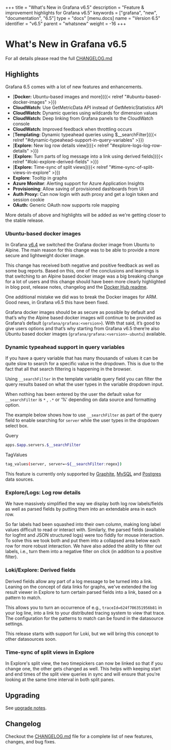 +++
title = "What's New in Grafana v6.5"
description = "Feature & improvement highlights for Grafana v6.5"
keywords = ["grafana", "new", "documentation", "6.5"]
type = "docs"
[menu.docs]
name = "Version 6.5"
identifier = "v6.5"
parent = "whatsnew"
weight = -16
+++

# What's New in Grafana v6.5

For all details please read the full [CHANGELOG.md](https://github.com/grafana/grafana/blob/master/CHANGELOG.md)

## Highlights

Grafana 6.5 comes with a lot of new features and enhancements.

- [**Docker:** Ubuntu-based images and more]({{< relref "#ubuntu-based-docker-images" >}})
- **CloudWatch:** Use GetMetricData API instead of GetMetricStatistics API
- **CloudWatch:** Dynamic queries using wildcards for dimension values
- **CloudWatch:** Deep linking from Grafana panels to the CloudWatch console
- **CloudWatch:** Improved feedback when throttling occurs
- [**Templating:** Dynamic typeahead queries using $__searchFilter]({{< relref "#dynamic-typeahead-support-in-query-variables" >}})
- [**Explore:** New log row details view]({{< relref "#explore-logs-log-row-details" >}})
- [**Explore:** Turn parts of log message into a link using derived fields]({{< relref "#loki-explore-derived-fields" >}})
- [**Explore:** Time-sync of split views]({{< relref "#time-sync-of-split-views-in-explore" >}})
- **Explore**: Tooltip in graphs
- **Azure Monitor**: Alerting support for Azure Application Insights
- **Provisioning**: Allow saving of provisioned dashboards from UI
- **Auth Proxy:** Can now login with auth proxy and get a login token and session cookie
- **OAuth:** Generic OAuth now supports role mapping

More details of above and highlights will be added as we're getting closer to the stable release.

### Ubuntu-based docker images

In Grafana [v6.4](/guides/whats-new-in-v6-4/#alpine-based-docker-image) we switched the Grafana docker image from Ubuntu to Alpine. The main reason for this change was to be able to provide a more secure and lightweight docker image.

This change has received both negative and positive feedback as well as some bug reports. Based on this, one of the conclusions and learnings is that switching to an Alpine based docker image was a big breaking change for a lot of users and this change should have been more clearly highlighted in blog post, release notes, changelog and the [Docker Hub readme](https://hub.docker.com/r/grafana/grafana).

One additional mistake we did was to break the Docker images for ARM. Good news, in Grafana v6.5 this have been fixed.

Grafana docker images should be as secure as possible by default and that’s why the Alpine based docker images will continue to be provided as Grafana’s default (`grafana/grafana:<version>`).  With that said, it’s good to give users options and that’s why starting from Grafana v6.5 there’re also Ubuntu based docker images (`grafana/grafana:<version>-ubuntu`) available.

### Dynamic typeahead support in query variables

If you have a query variable that has many thousands of values it can be quite slow to search for a specific value in the dropdown. This is due to the fact that all that search filtering is happening in the browser.

Using `__searchFilter` in the template variable query field you can filter the query results based on what the user types in the variable dropdown input.

When nothing has been entered by the user the default value for `__searchFilter` is `*` ,  `.*` or  ‘%’  depending on data source and formatting option.

The example below shows how to use `__searchFilter` as part of the query field to enable searching for `server` while the user types in the dropdown select box.

Query
```bash
apps.$app.servers.$__searchFilter
```

TagValues
```bash
tag_values(server, server=~${__searchFilter:regex})
```

This feature is currently only supported by [Graphite](/features/datasources/graphite/#using-searchfilter-to-filter-results-in-query-variable), [MySQL](/features/datasources/mysql/#using-searchfilter-to-filter-results-in-query-variable) and [Postgres](/features/datasources/postgres/#using-searchfilter-to-filter-results-in-query-variable) data sources.

### Explore/Logs: Log row details

We have massively simplified the way we display both log row labels/fields as well as parsed fields by putting them into an extendable area in each row.

So far labels had been squashed into their own column, making long label values difficult to read or interact with. Similarly, the parsed fields (available for logfmt and JSON structured logs) were too fiddly for mouse interaction. To solve this we took both and put them into a collapsed area below each row for more robust interaction. We have also added the ability to filter out labels, i.e., turn them into a negative filter on click (in addition to a positive filter).

### Loki/Explore: Derived fields

Derived fields allow any part of a log message to be turned into a link. Leaning on the concept of data links for graphs, we've extended the log result viewer in Explore to turn certain parsed fields into a link, based on a pattern to match.

This allows you to turn an occurrence of e.g., `traceId=624f706351956b81` in your log line, into a link to your distributed tracing system to view that trace. The configuration for the patterns to match can be found in the datasource settings.

This release starts with support for Loki, but we will bring this concept to other datasources soon.

### Time-sync of split views in Explore

In Explore's split view, the two timepickers can now be linked so that if you change one, the other gets changed as well. This helps with keeping start and end times of the split view queries in sync and will ensure that you're looking at the same time interval in both split panes.

## Upgrading

See [upgrade notes](/installation/upgrading/#upgrading-to-v6-5).

## Changelog

Checkout the [CHANGELOG.md](https://github.com/grafana/grafana/blob/master/CHANGELOG.md) file for a complete list of new features, changes, and bug fixes.
